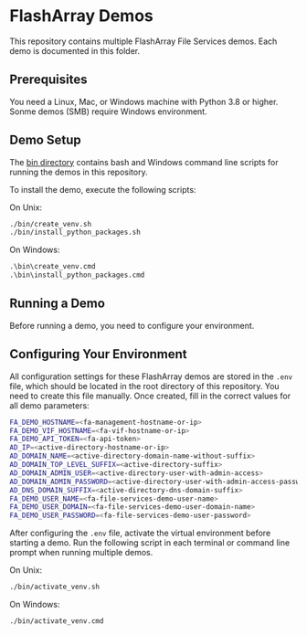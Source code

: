 # FlashArray Demos

This repository contains multiple FlashArray File Services demos. Each demo is documented in this folder.

## Prerequisites

You need a Linux, Mac, or Windows machine with Python 3.8 or higher. Sonme demos (SMB) require Windows environment. 

## Demo Setup

The [bin directory](./bin) contains bash and Windows command line scripts for running the demos in this repository.

To install the demo, execute the following scripts:

On Unix:

```bash
./bin/create_venv.sh
./bin/install_python_packages.sh
```

On Windows:

```cmd
.\bin\create_venv.cmd
.\bin\install_python_packages.cmd
```

## Running a Demo

Before running a demo, you need to configure your environment.

## Configuring Your Environment

All configuration settings for these FlashArray demos are stored in the `.env` file, which should be located in the root directory of this repository. You need to create this file manually. Once created, fill in the correct values for all demo parameters:

```bash
FA_DEMO_HOSTNAME=<fa-management-hostname-or-ip>
FA_DEMO_VIF_HOSTNAME=<fa-vif-hostname-or-ip>
FA_DEMO_API_TOKEN=<fa-api-token>
AD_IP=<active-directory-hostname-or-ip>
AD_DOMAIN_NAME=<active-directory-domain-name-without-suffix>
AD_DOMAIN_TOP_LEVEL_SUFFIX=<active-directory-suffix>
AD_DOMAIN_ADMIN_USER=<active-directory-user-with-admin-access>
AD_DOMAIN_ADMIN_PASSWORD=<active-directory-user-with-admin-access-password>
AD_DNS_DOMAIN_SUFFIX=<active-directory-dns-domain-suffix>
FA_DEMO_USER_NAME=<fa-file-services-demo-user-name>
FA_DEMO_USER_DOMAIN=<fa-file-services-demo-user-domain-name>
FA_DEMO_USER_PASSWORD=<fa-file-services-demo-user-password>
```

After configuring the `.env` file, activate the virtual environment before starting a demo. Run the following script in each terminal or command line prompt when running multiple demos.

On Unix:

```bash
./bin/activate_venv.sh
```

On Windows:

```cmd
./bin/activate_venv.cmd
```
